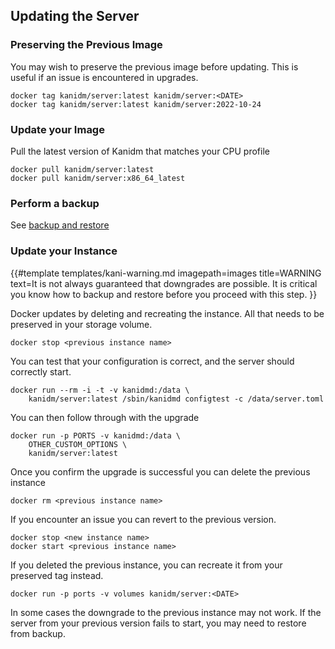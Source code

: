 ## Updating the Server

### Preserving the Previous Image

You may wish to preserve the previous image before updating. This is useful if an issue is encountered
in upgrades.

    docker tag kanidm/server:latest kanidm/server:<DATE>
    docker tag kanidm/server:latest kanidm/server:2022-10-24

### Update your Image

Pull the latest version of Kanidm that matches your CPU profile

    docker pull kanidm/server:latest
    docker pull kanidm/server:x86_64_latest

### Perform a backup

See [backup and restore](backup_restore.md)

### Update your Instance

{{#template
    templates/kani-warning.md
    imagepath=images
    title=WARNING
    text=It is not always guaranteed that downgrades are possible. It is critical you know how to backup and restore before you proceed with this step.
}}

Docker updates by deleting and recreating the instance. All that needs to be preserved in your
storage volume.

    docker stop <previous instance name>

You can test that your configuration is correct, and the server should correctly start.

    docker run --rm -i -t -v kanidmd:/data \
        kanidm/server:latest /sbin/kanidmd configtest -c /data/server.toml

You can then follow through with the upgrade

    docker run -p PORTS -v kanidmd:/data \
        OTHER_CUSTOM_OPTIONS \
        kanidm/server:latest

Once you confirm the upgrade is successful you can delete the previous instance

    docker rm <previous instance name>

If you encounter an issue you can revert to the previous version.

    docker stop <new instance name>
    docker start <previous instance name>

If you deleted the previous instance, you can recreate it from your preserved tag instead.

    docker run -p ports -v volumes kanidm/server:<DATE>

In some cases the downgrade to the previous instance may not work. If the server from your previous
version fails to start, you may need to restore from backup.


